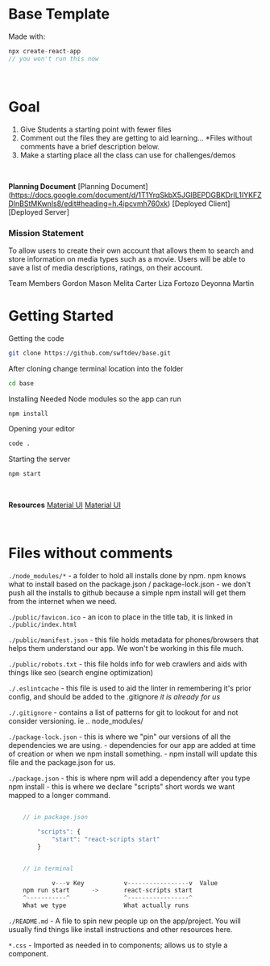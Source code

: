 # Base Template
Made with:

```javascript
npx create-react-app 
// you won't run this now
```
<br />

# Goal 
1. Give Students a starting point with fewer files
2. Comment out the files they are getting to aid learning...
    *Files without comments have a brief description below.
3. Make a starting place all the class can use for challenges/demos
<br />

**Planning Document**
[Planning Document] (https://docs.google.com/document/d/1T1YrqSkbX5JGlBEPDGBKDrIL1IYKFZDlnBStMKwnls8/edit#heading=h.4ipcvmh760xk)
[Deployed Client]
[Deployed Server]
<br />

### Mission Statement
To allow users to create their own account that allows them to search and store information on media types such as a movie.  Users will be able to save a list of media descriptions, ratings, on their account.
<br/>

Team Members
Gordon Mason
Melita Carter
Liza Fortozo
Deyonna Martin

# Getting Started
Getting the code
```bash
git clone https://github.com/swftdev/base.git
```

After cloning change terminal location
into the folder
```bash
cd base
```

Installing Needed Node modules so the app
can run
```bash
npm install
```

Opening your editor
```bash
code .
```

Starting the server
```bash
npm start
```

<br />

**Resources**
 [Material UI](https://www.youtube.com/watch?v=gimKHlOSN0g)
 [Material UI](https://www.youtube.com/watch?v=vyJU9efvUtQ)


<br/>

# Files without comments

`./node_modules/*`
    - a folder to hold all installs done by npm. npm knows what to install based on the package.json / package-lock.json 
    - we don't push all the installs to github because a simple npm install will get them from the internet when we need.

`./public/favicon.ico`
    - an icon to place in the title tab, it is linked in `./public/index.html`

`./public/manifest.json`
    - this file holds metadata for phones/browsers that helps them understand our app. We won't be working in this file much.

`./public/robots.txt`
    - this file holds info for web crawlers and aids with things like seo (search engine optimization)

`./.eslintcache`
    - this file is used to aid the linter in remembering it's prior config, and should be added to the .gitignore *it is already for us* 

`./.gitignore`
    - contains a list of patterns for git to lookout for and not consider versioning. ie .. node_modules/

`./package-lock.json`
    - this is where we "pin" our versions of all the dependencies we are using. 
    - dependencies for our app are added at time of creation or when we npm install something.
    - npm install will update this file and the package.json for us.

`./package.json`
    - this is where npm will add a dependency after you type npm install
    - this is where we declare "scripts" short words we want mapped to a longer command.
    <br/>

```javascript

    // in package.json

        "scripts": {
            "start": "react-scripts start"
        }


    // in terminal

            v---v Key           v-----------------v  Value
    npm run start      ->       react-scripts start
    ^-----------^               ^-----------------^ 
    What we type                What actually runs
```


`./README.md`
    - A file to spin new people up on the app/project. You will usually find things like install instructions
    and other resources here.

`*.css`
    - Imported as needed in to components; allows us to style a component.